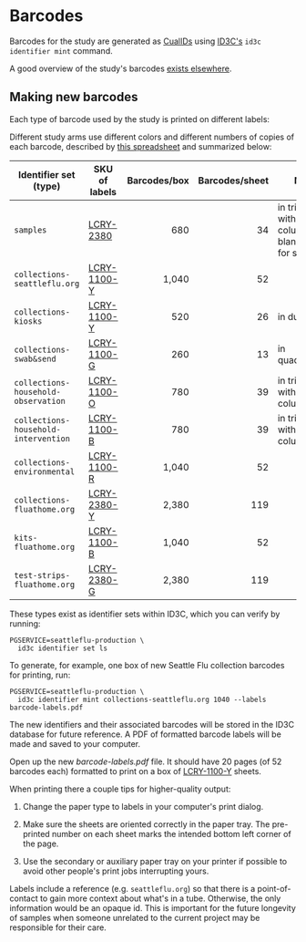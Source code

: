 # Barcodes

Barcodes for the study are generated as
[CualIDs](https://www.ncbi.nlm.nih.gov/pmc/articles/PMC5069752/) using
[ID3C's](https://github.com/seattleflu/id3c) `id3c identifier mint` command.

A good overview of the study's barcodes [exists
elsewhere](https://docs.google.com/document/d/1exaj_aGB8rqjMAwEznRYIR84J8486DyB3dNSAGnyHmM/edit).


## Making new barcodes

Each type of barcode used by the study is printed on different labels:

Different study arms use different colors and different numbers of copies of
each barcode, described by [this spreadsheet](https://docs.google.com/spreadsheets/d/1_UBOZ3pFq_oT-OIaFZfyvu9Qj9CpoZsRq4UjWkk37rE/edit#gid=0)
and summarized below:

Identifier set (type)               | SKU of labels     | Barcodes/box | Barcodes/sheet | Notes
----------------------------------- | ----------------- | -----------: | -------------: | -----
`samples`                           | [LCRY-2380][]     |          680 |             34 | in triplicate, with a column of blank labels for spacing
`collections-seattleflu.org`        | [LCRY-1100-Y][]   |        1,040 |             52 |
`collections-kiosks`                | [LCRY-1100-Y][]   |          520 |             26 | in duplicate
`collections-swab&send`             | [LCRY-1100-G][]   |          260 |             13 | in quadruplicate
`collections-household-observation` | [LCRY-1100-O][]   |          780 |             39 | in triplicate, with the last column blank
`collections-household-intervention`| [LCRY-1100-B][]   |          780 |             39 | in triplicate, with the last column blank
`collections-environmental`         | [LCRY-1100-R][]   |        1,040 |             52 |
`collections-fluathome.org`         | [LCRY-2380-Y][]   |        2,380 |            119 |
`kits-fluathome.org`                | [LCRY-1100-B][]   |        1,040 |             52 |
`test-strips-fluathome.org`         | [LCRY-2380-G][]   |        2,380 |            119 |

[LCRY-2380]: https://www.divbio.com/product/lcry-2380
[LCRY-1100-Y]: https://www.divbio.com/product/lcry-1100-y
[LCRY-1100-G]: https://www.divbio.com/product/lcry-1100-g
[LCRY-1100-R]: https://www.divbio.com/product/lcry-1100-r
[LCRY-2380-Y]: https://www.divbio.com/product/lcry-2380-y
[LCRY-1100-B]: https://www.divbio.com/product/lcry-1100-b
[LCRY-1100-O]: https://www.divbio.com/product/lcry-1100-o
[LCRY-2380-G]: https://www.divbio.com/product/lcry-2380-g

These types exist as identifier sets within ID3C, which you can verify by
running:

    PGSERVICE=seattleflu-production \
      id3c identifier set ls

To generate, for example, one box of new Seattle Flu collection barcodes for
printing, run:

    PGSERVICE=seattleflu-production \
      id3c identifier mint collections-seattleflu.org 1040 --labels barcode-labels.pdf

The new identifiers and their associated barcodes will be stored in the ID3C
database for future reference.  A PDF of formatted barcode labels will be made
and saved to your computer.

Open up the new _barcode-labels.pdf_ file.  It should have 20 pages (of 52
barcodes each) formatted to print on a box of [LCRY-1100-Y][] sheets.

When printing there a couple tips for higher-quality output:

1. Change the paper type to labels in your computer's print dialog.

2. Make sure the sheets are oriented correctly in the paper tray.  The
   pre-printed number on each sheet marks the intended bottom left corner of
   the page.

3. Use the secondary or auxiliary paper tray on your printer if possible to
   avoid other people's print jobs interrupting yours.

Labels include a reference (e.g. `seattleflu.org`) so that there is a
point-of-contact to gain more context about what's in a tube.  Otherwise, the
only information would be an opaque id.  This is important for the future
longevity of samples when someone unrelated to the current project may be
responsible for their care.
